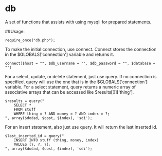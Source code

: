 # db
A set of functions that assists with using mysqli for prepared statements.

##Usage:

	require_once("db.php");

To make the initial connection, use connect.  Connect stores the connection in the $GLOBALS['connection'] variable and returns it.  

	connect($host = "", $db_username = "", $db_password = "", $database = "")

For a select, update, or delete statement, just use query.  If no connection is specified, query will use the one that is in the $GLOBALS['connection'] variable.  For a select statement, query returns a numeric array of associative arrays that can be accessed like $results[0]['thing'].

	$results = query("
		SELECT *
		FROM stuff
		WHERE thing = ? AND money = ? AND index = ?;
	", array($dodad, $cost, $index), 'sdi');
	
For an insert statement, also just use query.  It will return the last inserted id.

	$last_inserted_id = query("
		INSERT INTO stuff (thing, money, index)
		VALUES (?, ?, ?);
	", array($dodad, $cost, $index), 'sdi');

